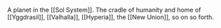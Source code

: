 A planet in the [[Sol System]]. The cradle of humanity and home of [[Yggdrasil]], [[Valhalla]], [[Hyperia]], the [[New Union]], so on so forth.